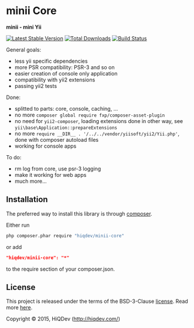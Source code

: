 minii Core
==========

**minii - mini Yii**

[![Latest Stable Version](https://poser.pugx.org/minii/core/v/stable)](//packagist.org/packages/minii/core)
[![Total Downloads](https://poser.pugx.org/minii/core/downloads)](//packagist.org/packages/minii/core)
[![Build Status](https://img.shields.io/travis/hiqdev/minii-core.svg)](http://travis-ci.org/hiqdev/minii-core)

General goals:
- less yii specific dependencies
- more PSR compatibility: PSR-3 and so on
- easier creation of console only application
- compatibility with yii2 extensions
- passing yii2 tests

Done:
- splitted to parts: core, console, caching, ...
- no more `composer global require fxp/composer-asset-plugin`
- no need for `yii2-composer`, loading extensions done in other way, see `yii\base\Application::prepareExtensions`
- no more `require __DIR__ . '/../../vendor/yiisoft/yii2/Yii.php'`, done with composer autoload files
- working for console apps

To do:
- rm log from core, use psr-3 logging
- make it working for web apps
- much more...

## Installation

The preferred way to install this library is through [composer](http://getcomposer.org/download/).

Either run

```sh
php composer.phar require "hiqdev/minii-core"
```

or add

```json
"hiqdev/minii-core": "*"
```

to the require section of your composer.json.

## License

This project is released under the terms of the BSD-3-Clause [license](LICENSE).
Read more [here](http://choosealicense.com/licenses/bsd-3-clause).

Copyright © 2015, HiQDev (http://hiqdev.com/)
